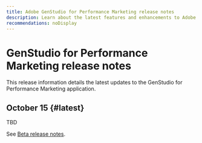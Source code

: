 ```yaml
---
title: Adobe GenStudio for Performance Marketing release notes
description: Learn about the latest features and enhancements to Adobe GenStudio for Performance Marketing.
recommendations: noDisplay
---
```

# GenStudio for Performance Marketing release notes

This release information details the latest updates to the GenStudio for Performance Marketing application.

## October 15 {#latest}

TBD

See [Beta release notes](beta-release-notes.md).
